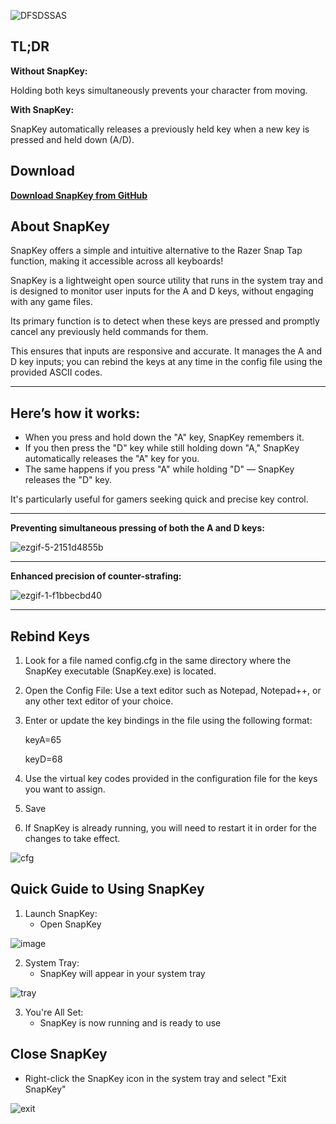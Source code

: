 ![DFSDSSAS](https://github.com/user-attachments/assets/db8591f7-dca1-4649-bd11-2e6ae257634e)

**TL;DR**
--------------------------------------------------------------------------------------------------
**Without SnapKey:** 

Holding both keys simultaneously prevents your character from moving.

**With SnapKey:** 

SnapKey automatically releases a previously held key when a new key is pressed and held down (A/D).

Download
--------------------------------------------------------------------------------------------------
**[Download SnapKey from GitHub](https://github.com/cafali/SnapKey/releases)**

**About SnapKey**
--------------------------------------------------------------------------------------------------
SnapKey offers a simple and intuitive alternative to the Razer Snap Tap function, making it accessible across all keyboards!

SnapKey is a lightweight open source utility that runs in the system tray and is designed to monitor user inputs for the A and D keys, without engaging with any game files. 

Its primary function is to detect when these keys are pressed and promptly cancel any previously held commands for them. 

This ensures that inputs are responsive and accurate. It manages the A and D key inputs; you can rebind the keys at any time in the config file using the provided ASCII codes.

--------------------------------------------------------------------------------------------------
**Here’s how it works:**
--------------------------------------------------------------------------------------------------
- When you press and hold down the "A" key, SnapKey remembers it.
- If you then press the "D" key while still holding down "A," SnapKey automatically releases the "A" key for you.
- The same happens if you press "A" while holding "D" — SnapKey releases the "D" key.

It's particularly useful for gamers seeking quick and precise key control. 

--------------------------------------------------------------------------------------------------
**Preventing simultaneous pressing of both the A and D keys:**

![ezgif-5-2151d4855b](https://github.com/user-attachments/assets/e70c8a55-e282-4fb3-9a4e-6bc3eff0c2a6)

--------------------------------------------------------------------------------------------------
**Enhanced precision of counter-strafing:**

![ezgif-1-f1bbecbd40](https://github.com/user-attachments/assets/09207ac6-8939-446b-b06e-5ec2095e8cb8)

--------------------------------------------------------------------------------------------------

**Rebind Keys**
--------------------------------------------------------------------------------------------------
1. Look for a file named config.cfg in the same directory where the SnapKey executable (SnapKey.exe) is located.
2. Open the Config File: Use a text editor such as Notepad, Notepad++, or any other text editor of your choice.
3. Enter or update the key bindings in the file using the following format:

   keyA=65

   keyD=68

5. Use the virtual key codes provided in the configuration file for the keys you want to assign.
6. Save
7. If SnapKey is already running, you will need to restart it in order for the changes to take effect.

![cfg](https://github.com/user-attachments/assets/243525c2-a1fe-4b54-a0a3-7d03a3870514)




**Quick Guide to Using SnapKey**
--------------------------------------------------------------------------------------------------

1. Launch SnapKey:
   - Open SnapKey

![image](https://github.com/user-attachments/assets/b420fe49-bd7d-432d-a68f-1e66f468a648)



2. System Tray:
   - SnapKey will appear in your system tray

![tray](https://github.com/user-attachments/assets/26c08735-76f2-4bc0-aa75-44c9a866b453)



3. You're All Set:
   - SnapKey is now running and is ready to use

Close SnapKey
--------------------------------------------------------------------------------------------------
   - Right-click the SnapKey icon in the system tray and select "Exit SnapKey"

![exit](https://github.com/user-attachments/assets/d9266b0c-75f0-4c07-9d55-4924a2515b82)

